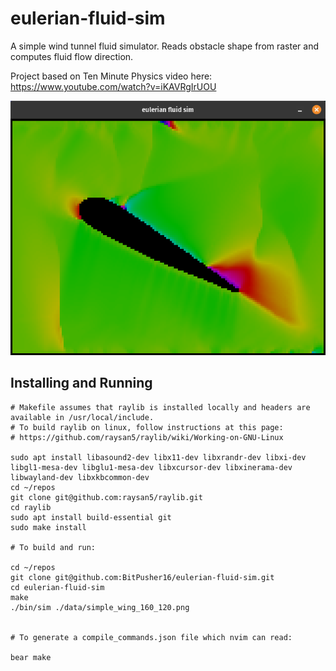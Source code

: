 # eulerian-fluid-sim

A simple wind tunnel fluid simulator. Reads obstacle shape from raster and computes fluid flow direction.

Project based on Ten Minute Physics video here:
https://www.youtube.com/watch?v=iKAVRgIrUOU

![alt text](./data/screenshot.png)

## Installing and Running

```
# Makefile assumes that raylib is installed locally and headers are available in /usr/local/include.
# To build raylib on linux, follow instructions at this page:
# https://github.com/raysan5/raylib/wiki/Working-on-GNU-Linux

sudo apt install libasound2-dev libx11-dev libxrandr-dev libxi-dev libgl1-mesa-dev libglu1-mesa-dev libxcursor-dev libxinerama-dev libwayland-dev libxkbcommon-dev
cd ~/repos
git clone git@github.com:raysan5/raylib.git
cd raylib
sudo apt install build-essential git
sudo make install

# To build and run:

cd ~/repos
git clone git@github.com:BitPusher16/eulerian-fluid-sim.git
cd eulerian-fluid-sim
make
./bin/sim ./data/simple_wing_160_120.png


# To generate a compile_commands.json file which nvim can read:

bear make
```

